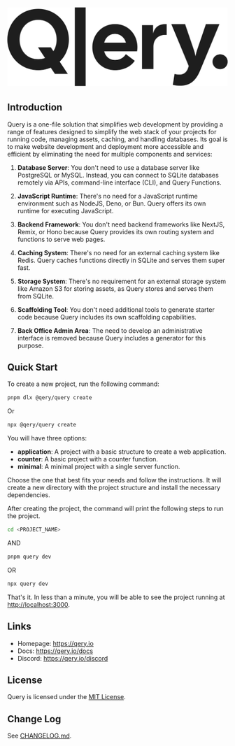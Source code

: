 # ![Query](/docs/images/query-logo.svg)

## Introduction

Query is a one-file solution that simplifies web development by providing a range of features designed to simplify the web stack of your projects for running code, managing assets, caching, and handling databases. Its goal is to make website development and deployment more accessible and efficient by eliminating the need for multiple components and services:

1. **Database Server**: You don't need to use a database server like PostgreSQL or MySQL. Instead, you can connect to SQLite databases remotely via APIs, command-line interface (CLI), and Query Functions.

1. **JavaScript Runtime**: There's no need for a JavaScript runtime environment such as NodeJS, Deno, or Bun. Query offers its own runtime for executing JavaScript.

1. **Backend Framework**: You don't need backend frameworks like NextJS, Remix, or Hono because Query provides its own routing system and functions to serve web pages.

1. **Caching System**: There's no need for an external caching system like Redis. Query caches functions directly in SQLite and serves them super fast.

1. **Storage System**: There's no requirement for an external storage system like Amazon S3 for storing assets, as Query stores and serves them from SQLite.

1. **Scaffolding Tool**: You don't need additional tools to generate starter code because Query includes its own scaffolding capabilities.

1. **Back Office Admin Area**: The need to develop an administrative interface is removed because Query includes a generator for this purpose.
## Quick Start

To create a new project, run the following command:

```sh
pnpm dlx @qery/query create 
```

Or

```sh
npx @qery/query create
```

You will have three options:

- **application**: A project with a basic structure to create a web application.
- **counter**: A basic project with a counter function.
- **minimal**: A minimal project with a single server function.

Choose the one that best fits your needs and follow the instructions. It will create a new directory with the project structure and install the necessary dependencies.

After creating the project, the command will print the following steps to run the project.

```sh
cd <PROJECT_NAME>
```

AND

```sh
pnpm query dev
```

OR

```sh
npx query dev
```

That's it. In less than a minute, you will be able to see the project running at <http://localhost:3000>.

## Links

- Homepage: <https://qery.io>
- Docs: <https://qery.io/docs>
- Discord: <https://qery.io/discord>

## License

Query is licensed under the [MIT License](LICENSE).

## Change Log

See [CHANGELOG.md](CHANGELOG.md).

